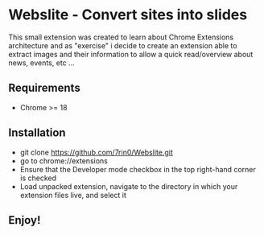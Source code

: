 # Webslite - Convert sites into slides
This small extension was created to learn about Chrome Extensions architecture and as "exercise" i decide to create an extension able to extract images and their information to allow a quick read/overview about news, events, etc ... 

## Requirements
- Chrome >= 18

## Installation
- git clone https://github.com/7rin0/Webslite.git
- go to chrome://extensions
- Ensure that the Developer mode checkbox in the top right-hand corner is checked
- Load unpacked extension, navigate to the directory in which your extension files live, and select it

## Enjoy!

